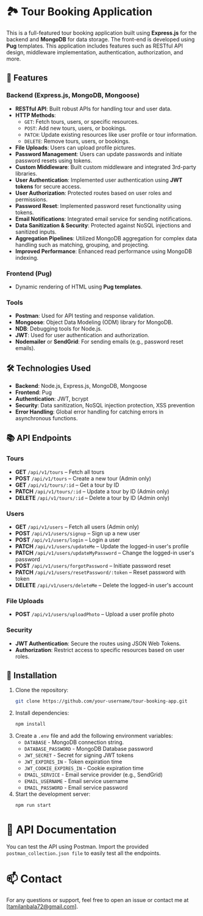 # 🏞️ Tour Booking Application

This is a full-featured tour booking application built using **Express.js** for the backend and **MongoDB** for data storage. The front-end is developed using **Pug** templates. This application includes features such as RESTful API design, middleware implementation, authentication, authorization, and more.

## 🚀 Features

### Backend (Express.js, MongoDB, Mongoose)
- **RESTful API**: Built robust APIs for handling tour and user data.
- **HTTP Methods**:
  - `GET`: Fetch tours, users, or specific resources.
  - `POST`: Add new tours, users, or bookings.
  - `PATCH`: Update existing resources like user profile or tour information.
  - `DELETE`: Remove tours, users, or bookings.
- **File Uploads**: Users can upload profile pictures.
- **Password Management**: Users can update passwords and initiate password resets using tokens.
- **Custom Middleware**: Built custom middleware and integrated 3rd-party libraries.
- **User Authentication**: Implemented user authentication using **JWT tokens** for secure access.
- **User Authorization**: Protected routes based on user roles and permissions.
- **Password Reset**: Implemented password reset functionality using tokens.
- **Email Notifications**: Integrated email service for sending notifications.
- **Data Sanitization & Security**: Protected against NoSQL injections and sanitized inputs.
- **Aggregation Pipelines**: Utilized MongoDB aggregation for complex data handling such as matching, grouping, and projecting.
- **Improved Performance**: Enhanced read performance using MongoDB indexing.

### Frontend (Pug)
- Dynamic rendering of HTML using **Pug templates**.

### Tools
- **Postman**: Used for API testing and response validation.
- **Mongoose**: Object Data Modeling (ODM) library for MongoDB.
- **NDB**: Debugging tools for Node.js.
- **JWT**: Used for user authentication and authorization.
- **Nodemailer** or **SendGrid**: For sending emails (e.g., password reset emails).

## 🛠️ Technologies Used
- **Backend**: Node.js, Express.js, MongoDB, Mongoose
- **Frontend**: Pug
- **Authentication**: JWT, bcrypt
- **Security**: Data sanitization, NoSQL injection protection, XSS prevention
- **Error Handling**: Global error handling for catching errors in asynchronous functions.

## 📚 API Endpoints

### Tours
- **GET** `/api/v1/tours` – Fetch all tours
- **POST** `/api/v1/tours` – Create a new tour (Admin only)
- **GET** `/api/v1/tours/:id` – Get a tour by ID
- **PATCH** `/api/v1/tours/:id` – Update a tour by ID (Admin only)
- **DELETE** `/api/v1/tours/:id` – Delete a tour by ID (Admin only)

### Users
- **GET** `/api/v1/users` – Fetch all users (Admin only)
- **POST** `/api/v1/users/signup` – Sign up a new user
- **POST** `/api/v1/users/login` – Login a user
- **PATCH** `/api/v1/users/updateMe` – Update the logged-in user's profile
- **PATCH** `/api/v1/users/updateMyPassword` – Change the logged-in user's password
- **POST** `/api/v1/users/forgotPassword` – Initiate password reset
- **PATCH** `/api/v1/users/resetPassword/:token` – Reset password with token
- **DELETE** `/api/v1/users/deleteMe` – Delete the logged-in user's account

### File Uploads
- **POST** `/api/v1/users/uploadPhoto` – Upload a user profile photo

### Security
- **JWT Authentication**: Secure the routes using JSON Web Tokens.
- **Authorization**: Restrict access to specific resources based on user roles.

## 🧰 Installation

1. Clone the repository:
   ```bash
   git clone https://github.com/your-username/tour-booking-app.git   
2. Install dependencies:
   ```bash
   npm install
3. Create a `.env` file and add the following environment variables:
   - `DATABASE` - MongoDB connection string. 
   - `DATABASE_PASSWORD` - MongoDB Database password 
   - `JWT_SECRET` - Secret for signing JWT tokens 
   - `JWT_EXPIRES_IN` - Token expiration time
   - `JWT_COOKIE_EXPIRES_IN` - Cookie expiration time 
   - `EMAIL_SERVICE` - Email service provider (e.g., SendGrid) 
   - `EMAIL_USERNAME` -  Email service username
   - `EMAIL_PASSWORD` - Email service password
4. Start the development server:
   ```bash
   npm run start

# 📄 API Documentation

You can test the API using Postman. Import the provided `postman_collection.json file` to easily test all the endpoints.

# 📫 Contact

For any questions or support, feel free to open an issue or contact me at [tamilanbala72@gmail.com].
